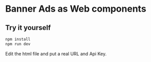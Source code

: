 # Banner Ads as Web components

## Try it yourself

```bash
npm install
npm run dev
```

Edit the html file and put a real URL and Api Key.

